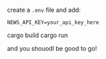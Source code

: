 create a `.env` file and add:

```
NEWS_API_KEY=your_api_key_here
```

cargo build
cargo run

and you shouodl be good to go!
